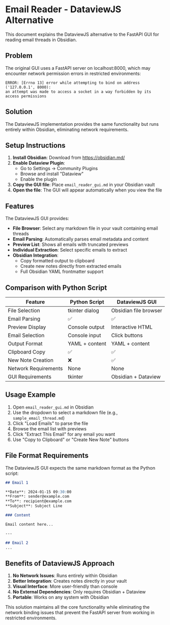 # Email Reader - DataviewJS Alternative

This document explains the DataviewJS alternative to the FastAPI GUI for reading email threads in Obsidian.

## Problem

The original GUI uses a FastAPI server on localhost:8000, which may encounter network permission errors in restricted environments:

```
ERROR: [Errno 13] error while attempting to bind on address ('127.0.0.1', 8000): 
an attempt was made to access a socket in a way forbidden by its access permissions
```

## Solution

The DataviewJS implementation provides the same functionality but runs entirely within Obsidian, eliminating network requirements.

## Setup Instructions

1. **Install Obsidian**: Download from https://obsidian.md/
2. **Enable Dataview Plugin**: 
   - Go to Settings → Community Plugins
   - Browse and install "Dataview"
   - Enable the plugin
3. **Copy the GUI file**: Place `email_reader_gui.md` in your Obsidian vault
4. **Open the file**: The GUI will appear automatically when you view the file

## Features

The DataviewJS GUI provides:

- **File Browser**: Select any markdown file in your vault containing email threads
- **Email Parsing**: Automatically parses email metadata and content
- **Preview List**: Shows all emails with truncated previews
- **Individual Extraction**: Select specific emails to extract
- **Obsidian Integration**: 
  - Copy formatted output to clipboard
  - Create new notes directly from extracted emails
  - Full Obsidian YAML frontmatter support

## Comparison with Python Script

| Feature | Python Script | DataviewJS GUI |
|---------|---------------|----------------|
| File Selection | tkinter dialog | Obsidian file browser |
| Email Parsing | ✅ | ✅ |
| Preview Display | Console output | Interactive HTML |
| Email Selection | Console input | Click buttons |
| Output Format | YAML + content | YAML + content |
| Clipboard Copy | ✅ | ✅ |
| New Note Creation | ❌ | ✅ |
| Network Requirements | None | None |
| GUI Requirements | tkinter | Obsidian + Dataview |

## Usage Example

1. Open `email_reader_gui.md` in Obsidian
2. Use the dropdown to select a markdown file (e.g., `sample_email_thread.md`)
3. Click "Load Emails" to parse the file
4. Browse the email list with previews
5. Click "Extract This Email" for any email you want
6. Use "Copy to Clipboard" or "Create New Note" buttons

## File Format Requirements

The DataviewJS GUI expects the same markdown format as the Python script:

```markdown
## Email 1

**Date**: 2024-01-15 09:30:00
**From**: sender@example.com
**To**: recipient@example.com
**Subject**: Subject Line

### Content

Email content here...

---

## Email 2
...
```

## Benefits of DataviewJS Approach

1. **No Network Issues**: Runs entirely within Obsidian
2. **Better Integration**: Creates notes directly in your vault
3. **Visual Interface**: More user-friendly than console
4. **No External Dependencies**: Only requires Obsidian + Dataview
5. **Portable**: Works on any system with Obsidian

This solution maintains all the core functionality while eliminating the network binding issues that prevent the FastAPI server from working in restricted environments.